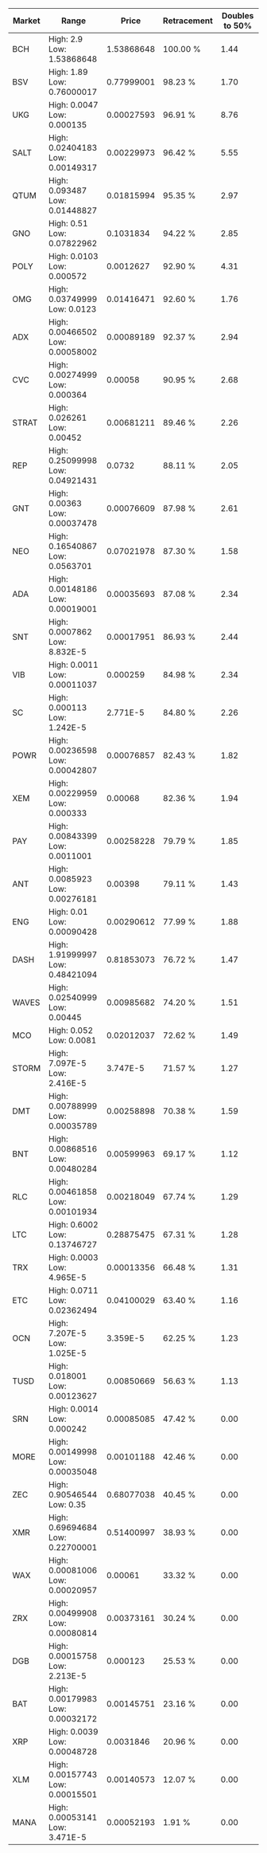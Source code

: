 | Market | Range | Price| Retracement | Doubles to 50% |
| --- | --- | --- | --- | --- |
| BCH | High: 2.9<br />Low: 1.53868648 | 1.53868648 | 100.00 % | 1.44 |
| BSV | High: 1.89<br />Low: 0.76000017 | 0.77999001 | 98.23 % | 1.70 |
| UKG | High: 0.0047<br />Low: 0.000135 | 0.00027593 | 96.91 % | 8.76 |
| SALT | High: 0.02404183<br />Low: 0.00149317 | 0.00229973 | 96.42 % | 5.55 |
| QTUM | High: 0.093487<br />Low: 0.01448827 | 0.01815994 | 95.35 % | 2.97 |
| GNO | High: 0.51<br />Low: 0.07822962 | 0.1031834 | 94.22 % | 2.85 |
| POLY | High: 0.0103<br />Low: 0.000572 | 0.0012627 | 92.90 % | 4.31 |
| OMG | High: 0.03749999<br />Low: 0.0123 | 0.01416471 | 92.60 % | 1.76 |
| ADX | High: 0.00466502<br />Low: 0.00058002 | 0.00089189 | 92.37 % | 2.94 |
| CVC | High: 0.00274999<br />Low: 0.000364 | 0.00058 | 90.95 % | 2.68 |
| STRAT | High: 0.026261<br />Low: 0.00452 | 0.00681211 | 89.46 % | 2.26 |
| REP | High: 0.25099998<br />Low: 0.04921431 | 0.0732 | 88.11 % | 2.05 |
| GNT | High: 0.00363<br />Low: 0.00037478 | 0.00076609 | 87.98 % | 2.61 |
| NEO | High: 0.16540867<br />Low: 0.0563701 | 0.07021978 | 87.30 % | 1.58 |
| ADA | High: 0.00148186<br />Low: 0.00019001 | 0.00035693 | 87.08 % | 2.34 |
| SNT | High: 0.0007862<br />Low: 8.832E-5 | 0.00017951 | 86.93 % | 2.44 |
| VIB | High: 0.0011<br />Low: 0.00011037 | 0.000259 | 84.98 % | 2.34 |
| SC | High: 0.000113<br />Low: 1.242E-5 | 2.771E-5 | 84.80 % | 2.26 |
| POWR | High: 0.00236598<br />Low: 0.00042807 | 0.00076857 | 82.43 % | 1.82 |
| XEM | High: 0.00229959<br />Low: 0.000333 | 0.00068 | 82.36 % | 1.94 |
| PAY | High: 0.00843399<br />Low: 0.0011001 | 0.00258228 | 79.79 % | 1.85 |
| ANT | High: 0.0085923<br />Low: 0.00276181 | 0.00398 | 79.11 % | 1.43 |
| ENG | High: 0.01<br />Low: 0.00090428 | 0.00290612 | 77.99 % | 1.88 |
| DASH | High: 1.91999997<br />Low: 0.48421094 | 0.81853073 | 76.72 % | 1.47 |
| WAVES | High: 0.02540999<br />Low: 0.00445 | 0.00985682 | 74.20 % | 1.51 |
| MCO | High: 0.052<br />Low: 0.0081 | 0.02012037 | 72.62 % | 1.49 |
| STORM | High: 7.097E-5<br />Low: 2.416E-5 | 3.747E-5 | 71.57 % | 1.27 |
| DMT | High: 0.00788999<br />Low: 0.00035789 | 0.00258898 | 70.38 % | 1.59 |
| BNT | High: 0.00868516<br />Low: 0.00480284 | 0.00599963 | 69.17 % | 1.12 |
| RLC | High: 0.00461858<br />Low: 0.00101934 | 0.00218049 | 67.74 % | 1.29 |
| LTC | High: 0.6002<br />Low: 0.13746727 | 0.28875475 | 67.31 % | 1.28 |
| TRX | High: 0.0003<br />Low: 4.965E-5 | 0.00013356 | 66.48 % | 1.31 |
| ETC | High: 0.0711<br />Low: 0.02362494 | 0.04100029 | 63.40 % | 1.16 |
| OCN | High: 7.207E-5<br />Low: 1.025E-5 | 3.359E-5 | 62.25 % | 1.23 |
| TUSD | High: 0.018001<br />Low: 0.00123627 | 0.00850669 | 56.63 % | 1.13 |
| SRN | High: 0.0014<br />Low: 0.000242 | 0.00085085 | 47.42 % | 0.00 |
| MORE | High: 0.00149998<br />Low: 0.00035048 | 0.00101188 | 42.46 % | 0.00 |
| ZEC | High: 0.90546544<br />Low: 0.35 | 0.68077038 | 40.45 % | 0.00 |
| XMR | High: 0.69694684<br />Low: 0.22700001 | 0.51400997 | 38.93 % | 0.00 |
| WAX | High: 0.00081006<br />Low: 0.00020957 | 0.00061 | 33.32 % | 0.00 |
| ZRX | High: 0.00499908<br />Low: 0.00080814 | 0.00373161 | 30.24 % | 0.00 |
| DGB | High: 0.00015758<br />Low: 2.213E-5 | 0.000123 | 25.53 % | 0.00 |
| BAT | High: 0.00179983<br />Low: 0.00032172 | 0.00145751 | 23.16 % | 0.00 |
| XRP | High: 0.0039<br />Low: 0.00048728 | 0.0031846 | 20.96 % | 0.00 |
| XLM | High: 0.00157743<br />Low: 0.00015501 | 0.00140573 | 12.07 % | 0.00 |
| MANA | High: 0.00053141<br />Low: 3.471E-5 | 0.00052193 | 1.91 % | 0.00 |
